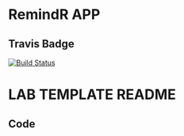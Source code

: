 # RemindR APP

## Travis Badge
[![Build Status](https://travis-ci.org/kgamer007/RemindR.svg?branch=master)](https://travis-ci.org/kgamer007/RemindR)

# LAB TEMPLATE README

## Code

